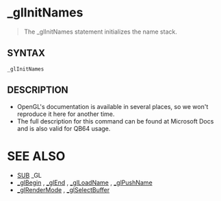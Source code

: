 # _glInitNames
> The _glInitNames statement initializes the name stack.

## SYNTAX
`_glInitNames`

## DESCRIPTION
* OpenGL's documentation is available in several places, so we won't reproduce it here for another time.
* The full description for this command can be found at Microsoft Docs and is also valid for QB64 usage.


# SEE ALSO
* [SUB](SUB.md) _GL
* [_glBegin](_glBegin.md) , [_glEnd](_glEnd.md) , [_glLoadName](_glLoadName.md) , [_glPushName](_glPushName.md)
* [_glRenderMode](_glRenderMode.md) , [_glSelectBuffer](_glSelectBuffer.md)

